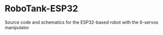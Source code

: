 # RoboTank-ESP32
Source code and schematics for the ESP32-based robot with the 6-servos manipulator
